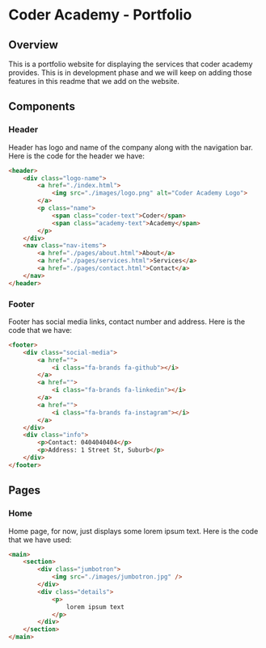 # Coder Academy - Portfolio

## Overview
This is a portfolio website for displaying the services that coder academy provides. This is in development phase and we will keep on adding those features in this readme that we add on the website.

## Components

### Header
Header has logo and name of the company along with the navigation bar. Here is the code for the header we have:
```html
<header>
    <div class="logo-name">
        <a href="./index.html">
            <img src="./images/logo.png" alt="Coder Academy Logo">
        </a>
        <p class="name">
            <span class="coder-text">Coder</span>
            <span class="academy-text">Academy</span>
        </p>
    </div>
    <nav class="nav-items">
        <a href="./pages/about.html">About</a>
        <a href="./pages/services.html">Services</a>
        <a href="./pages/contact.html">Contact</a>
    </nav>
</header>
```

### Footer
Footer has social media links, contact number and address. Here is the code that we have:
```html
<footer>
    <div class="social-media">
        <a href="">
            <i class="fa-brands fa-github"></i>
        </a>
        <a href="">
            <i class="fa-brands fa-linkedin"></i>
        </a>
        <a href="">
            <i class="fa-brands fa-instagram"></i>
        </a>
    </div>
    <div class="info">
        <p>Contact: 0404040404</p>
        <p>Address: 1 Street St, Suburb</p>
    </div>
</footer>
```

## Pages

### Home
Home page, for now, just displays some lorem ipsum text. Here is the code that we have used:
```html
<main>
    <section>
        <div class="jumbotron">
            <img src="./images/jumbotron.jpg" />
        </div>
        <div class="details">
            <p>
                lorem ipsum text
            </p>
        </div>
    </section>
</main>
```